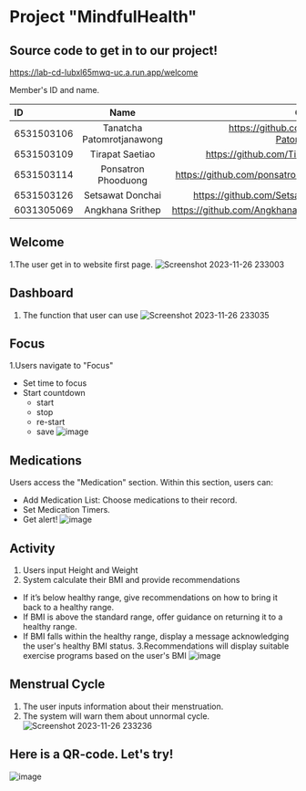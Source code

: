 Project "MindfulHealth"
=============

## Source code to get in to our project!
https://lab-cd-lubxl65mwq-uc.a.run.app/welcome

Member's ID and name.

| ID           | Name           | Github Profile|
| :---         |     :---:      |          ---: |
| 6531503106     | Tanatcha Patomrotjanawong       | https://github.com/Tanatcha-Patomrotjanawong |
| 6531503109     | Tirapat Saetiao       | https://github.com/Tirapat-Saetiao     |
| 6531503114     | Ponsatron Phooduong       | https://github.com/ponsatron-phooduong    |
| 6531503126     |  Setsawat Donchai      | https://github.com/Setsawat-Donchai     |
| 6031305069     | Angkhana Srithep       | https://github.com/Angkhana6031305069  |

## Welcome
1.The user get in to website first page.
![Screenshot 2023-11-26 233003](https://github.com/maefahluang-uni/99-project-mindfulhealth/assets/122962767/903ef55b-3cf8-49db-9da4-c27f907a8a83)


## Dashboard
1. The function that user can use
   ![Screenshot 2023-11-26 233035](https://github.com/maefahluang-uni/99-project-mindfulhealth/assets/122962767/8112849f-0a6b-4919-9f46-8bfef60fe69c)



## Focus
1.Users navigate to "Focus"
- Set time to focus
- Start countdown
  - start
  - stop
  - re-start
  - save
    ![image](https://github.com/maefahluang-uni/99-project-mindfulhealth/assets/122962767/baea5114-e387-4af2-83f1-e25dbca52648)


## Medications
Users access the "Medication" section. Within this section, users can:
  - Add Medication List: Choose medications to their record.
  - Set  Medication Timers.
  - Get alert!
    ![image](https://github.com/maefahluang-uni/99-project-mindfulhealth/assets/122962767/edc57ea8-1ea1-4062-8db9-09b98bed10ef)


## Activity
1. Users input Height and Weight
2. System calculate their BMI and provide recommendations   
  - If it’s below healthy range, give recommendations on how to bring it back to a healthy range.
  - If BMI is above the standard range, offer guidance on returning it to a healthy range.
  - If BMI falls within the healthy range, display a message acknowledging the user's healthy BMI status.
3.Recommendations will display suitable exercise programs based on the user's BMI
![image](https://github.com/maefahluang-uni/99-project-mindfulhealth/assets/122962767/77bb7f30-ee4b-4953-8395-de5686ea9c5c)




## Menstrual Cycle
1. The user inputs information about their menstruation.
2. The system will warn them about unnormal cycle.
   ![Screenshot 2023-11-26 233236](https://github.com/maefahluang-uni/99-project-mindfulhealth/assets/122962767/13c53f78-8817-4b8a-9640-cfe041e2dcf2)
   


## Here is a QR-code. Let's try!
![image](https://github.com/maefahluang-uni/99-project-mindfulhealth/assets/122962767/dfff7a5e-0eb1-4e99-b0f1-527ca1f0c31d)

